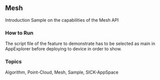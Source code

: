 ## Mesh
Introduction Sample on the capabilities of the Mesh API

### How to Run 
The script file of the feature to demonstrate has to be selected as main in AppExplorer 
before deploying to device in order to show.

### Topics
Algorithm, Point-Cloud, Mesh, Sample, SICK-AppSpace